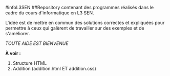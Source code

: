 #infoL3SEN
##Repository contenant des programmes réalisés dans le cadre du cours d'informatique en L3 SEN.

L'idée est de mettre en commun des solutions correctes et expliquées pour permettre à ceux qui galèrent de travailler sur des exemples et de s'améliorer.

*TOUTE AIDE EST BIENVENUE*

**À voir :**
1. Structure HTML
2. Addition (addition.html ET addition.css)

